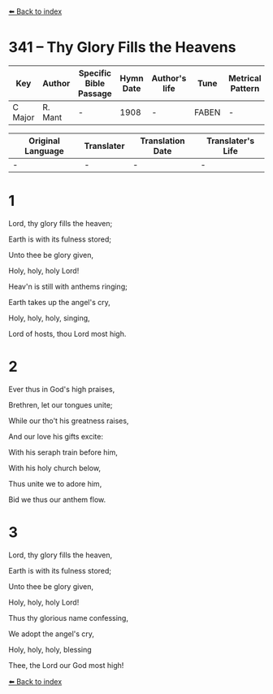 [⬅️ Back to index](../README.md)

# 341 – Thy Glory Fills the Heavens

Key | Author   | Specific Bible Passage     |Hymn Date |Author's life |Tune |Metrical Pattern   |Composer/Source
-- | --------- | ---------------------------|----------|--------------|-----|-------------------|-------------  
C Major |R. Mant |- |1908 |- |FABEN |- |J. H. Wilcox

Original Language | Translater | Translation Date   | Translater's Life  
----------------- | --------- | --------------------|-------------     
\- |- |- |-




# 1

Lord, thy glory fills the heaven;

Earth is with its fulness stored;

Unto thee be glory given,

Holy, holy, holy Lord!

Heav'n is still with anthems ringing;

Earth takes up the angel's cry,

Holy, holy, holy, singing,

Lord of hosts, thou Lord most high.



# 2

Ever thus in God's high praises,

Brethren, let our tongues unite;

While our tho't his greatness raises,

And our love his gifts excite:

With his seraph train before him,

With his holy church below,

Thus unite we to adore him,

Bid we thus our anthem flow.



# 3

Lord, thy glory fills the heaven,

Earth is with its fulness stored;

Unto thee be glory given,

Holy, holy, holy Lord!

Thus thy glorious name confessing,

We adopt the angel's cry,

Holy, holy, holy, blessing 

Thee, the Lord our God most high!

[⬅️ Back to index](../README.md)
